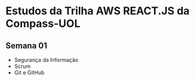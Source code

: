 # Estudos da Trilha AWS REACT.JS da Compass-UOL

## Semana 01
- Segurança da Informação
- Scrum
- Git e GitHub
